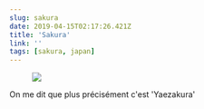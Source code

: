 ```yaml
---
slug: sakura
date: 2019-04-15T02:17:26.421Z
title: 'Sakura'
link: ''
tags: [sakura, japan]
---
```

<figure><img src="/images/2019-04-15-sakura-0.jpeg"></figure>

On me dit que plus précisément c&#39;est &#39;Yaezakura&#39;

